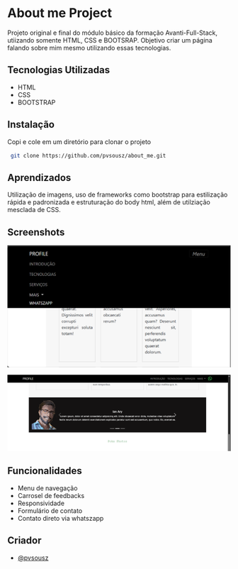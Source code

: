 
# About me Project

Projeto original e final do módulo básico da formação Avanti-Full-Stack, utiizando somente HTML, CSS e BOOTSRAP. Objetivo criar um página falando sobre mim mesmo utilizando essas tecnologias. 


## Tecnologias Utilizadas

- HTML
- CSS
- BOOTSTRAP





## Instalação

Copi e cole em um diretório para clonar o projeto

```bash
 git clone https://github.com/pvsousz/about_me.git
```
    
## Aprendizados

Utilização de imagens, uso de frameworks como bootstrap para estilização rápida e padronizada e estruturação do body html, além de utilziação mesclada de CSS.


## Screenshots

![Drop down](imagens/drop_down.png)

![Carrosel](imagens/carrosel_imagens.png)


## Funcionalidades

- Menu de navegação
- Carrosel de feedbacks
- Responsividade
- Formulário de contato
- Contato direto via whatszapp


## Criador

- [@pvsousz](https://github.com/pvsousz)

